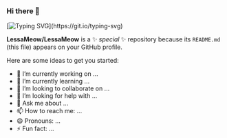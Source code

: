 ### Hi there 👋
[![Typing SVG](https://readme-typing-svg.herokuapp.com?color=%2336BCF7&lines=Polina+Lychagina!)](https://git.io/typing-svg)

**LessaMeow/LessaMeow** is a ✨ _special_ ✨ repository because its `README.md` (this file) appears on your GitHub profile.

Here are some ideas to get you started:

- 🔭 I’m currently working on ...
- 🌱 I’m currently learning ...
- 👯 I’m looking to collaborate on ...
- 🤔 I’m looking for help with ...
- 💬 Ask me about ...
- 📫 How to reach me: ...
- 😄 Pronouns: ...
- ⚡ Fun fact: ...

